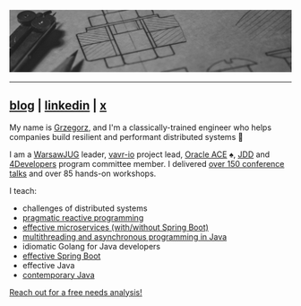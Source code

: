 ![](./banner.jpg)

----

## [blog](https://4comprehension.com) | [linkedin](https://www.linkedin.com/in/gpiwowarek/) | [x](https://x.com/pivovarit)

My name is [Grzegorz](https://youtu.be/JUFlIW_m33I), and I'm a classically-trained engineer who helps companies build resilient and performant distributed systems 👋

I am a [WarsawJUG](https://warszawa.jug.pl) leader, [vavr-io](https://github.com/vavr-io/vavr) project lead, [Oracle ACE](https://apexapps.oracle.com/apex/ace/profile/pivovarit) ♠️, [JDD](http://jdd.org.pl) and [4Developers](https://4developers.org.pl) program committee member. I delivered [over 150 conference talks](https://pivovarit.github.io/talks/) and over 85 hands-on workshops. 


I teach:
- challenges of distributed systems
- [pragmatic reactive programming](workshops/pragmatic-reactive-programming/workshop.md)
- [effective microservices (with/without Spring Boot)](workshops/effective-microservices/workshop.md)
- [multithreading and asynchronous programming in Java](workshops/java-async-programming/workshop.md)
- idiomatic Golang for Java developers
- [effective Spring Boot](workshops/effective-spring/workshop.md)
- effective Java
- [contemporary Java](workshops/java-contemporary/workshop.md)

<a href="mailto:contact@4comprehension.com">Reach out for a free needs analysis!</a>


